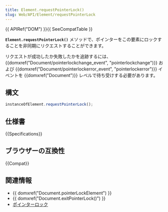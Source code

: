 ```yaml
---
title: Element.requestPointerLock()
slug: Web/API/Element/requestPointerLock
---
```


{{ APIRef("DOM") }}{{ SeeCompatTable }}

**`Element.requestPointerLock()`** メソッドで、ポインターをこの要素にロックすることを非同期にリクエストすることができます。

リクエストが成功したか失敗したかを追跡するには、 {{domxref("Document/pointerlockchange_event", "pointerlockchange")}} および {{domxref("Document/pointerlockerror_event", "pointerlockerror")}} イベントを {{domxref("Document")}} レベルで待ち受けする必要があります。

## 構文

```js
instanceOfElement.requestPointerLock();
```

## 仕様書

{{Specifications}}

## ブラウザーの互換性

{{Compat}}

## 関連情報

- {{ domxref("Document.pointerLockElement") }}
- {{ domxref("Document.exitPointerLock()") }}
- [ポインターロック](/ja/docs/Web/API/Pointer_Lock_API)
